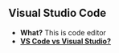 ## Visual Studio Code
- **What?** This is code editor
- **[VS Code vs Visual Studio?](VSCode_vs_VisualStudio)**
